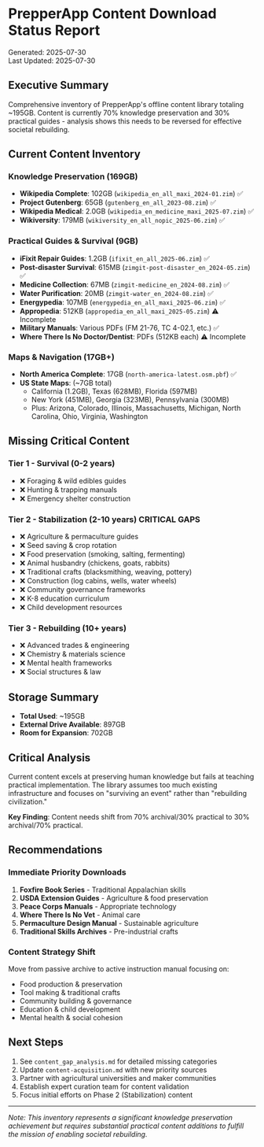 # PrepperApp Content Download Status Report

Generated: 2025-07-30  
Last Updated: 2025-07-30

## Executive Summary
Comprehensive inventory of PrepperApp's offline content library totaling ~195GB. Content is currently 70% knowledge preservation and 30% practical guides - analysis shows this needs to be reversed for effective societal rebuilding.

## Current Content Inventory

### Knowledge Preservation (169GB)
- **Wikipedia Complete**: 102GB (`wikipedia_en_all_maxi_2024-01.zim`) ✅
- **Project Gutenberg**: 65GB (`gutenberg_en_all_2023-08.zim`) ✅
- **Wikipedia Medical**: 2.0GB (`wikipedia_en_medicine_maxi_2025-07.zim`) ✅
- **Wikiversity**: 179MB (`wikiversity_en_all_nopic_2025-06.zim`) ✅

### Practical Guides & Survival (9GB)
- **iFixit Repair Guides**: 1.2GB (`ifixit_en_all_2025-06.zim`) ✅
- **Post-disaster Survival**: 615MB (`zimgit-post-disaster_en_2024-05.zim`) ✅
- **Medicine Collection**: 67MB (`zimgit-medicine_en_2024-08.zim`) ✅
- **Water Purification**: 20MB (`zimgit-water_en_2024-08.zim`) ✅
- **Energypedia**: 107MB (`energypedia_en_all_maxi_2025-06.zim`) ✅
- **Appropedia**: 512KB (`appropedia_en_all_maxi_2025-05.zim`) ⚠️ Incomplete
- **Military Manuals**: Various PDFs (FM 21-76, TC 4-02.1, etc.) ✅
- **Where There Is No Doctor/Dentist**: PDFs (512KB each) ⚠️ Incomplete

### Maps & Navigation (17GB+)
- **North America Complete**: 17GB (`north-america-latest.osm.pbf`) ✅
- **US State Maps**: (~7GB total)
  - California (1.2GB), Texas (628MB), Florida (597MB)
  - New York (451MB), Georgia (323MB), Pennsylvania (300MB)
  - Plus: Arizona, Colorado, Illinois, Massachusetts, Michigan, 
    North Carolina, Ohio, Virginia, Washington

## Missing Critical Content

### Tier 1 - Survival (0-2 years)
- ❌ Foraging & wild edibles guides
- ❌ Hunting & trapping manuals
- ❌ Emergency shelter construction

### Tier 2 - Stabilization (2-10 years) **CRITICAL GAPS**
- ❌ Agriculture & permaculture guides
- ❌ Seed saving & crop rotation
- ❌ Food preservation (smoking, salting, fermenting)
- ❌ Animal husbandry (chickens, goats, rabbits)
- ❌ Traditional crafts (blacksmithing, weaving, pottery)
- ❌ Construction (log cabins, wells, water wheels)
- ❌ Community governance frameworks
- ❌ K-8 education curriculum
- ❌ Child development resources

### Tier 3 - Rebuilding (10+ years)
- ❌ Advanced trades & engineering
- ❌ Chemistry & materials science
- ❌ Mental health frameworks
- ❌ Social structures & law

## Storage Summary
- **Total Used**: ~195GB
- **External Drive Available**: 897GB
- **Room for Expansion**: 702GB

## Critical Analysis
Current content excels at preserving human knowledge but fails at teaching practical implementation. The library assumes too much existing infrastructure and focuses on "surviving an event" rather than "rebuilding civilization."

**Key Finding**: Content needs shift from 70% archival/30% practical to 30% archival/70% practical.

## Recommendations

### Immediate Priority Downloads
1. **Foxfire Book Series** - Traditional Appalachian skills
2. **USDA Extension Guides** - Agriculture & food preservation  
3. **Peace Corps Manuals** - Appropriate technology
4. **Where There Is No Vet** - Animal care
5. **Permaculture Design Manual** - Sustainable agriculture
6. **Traditional Skills Archives** - Pre-industrial crafts

### Content Strategy Shift
Move from passive archive to active instruction manual focusing on:
- Food production & preservation
- Tool making & traditional crafts
- Community building & governance
- Education & child development
- Mental health & social cohesion

## Next Steps
1. See `content_gap_analysis.md` for detailed missing categories
2. Update `content-acquisition.md` with new priority sources
3. Partner with agricultural universities and maker communities
4. Establish expert curation team for content validation
5. Focus initial efforts on Phase 2 (Stabilization) content

---
*Note: This inventory represents a significant knowledge preservation achievement but requires substantial practical content additions to fulfill the mission of enabling societal rebuilding.*